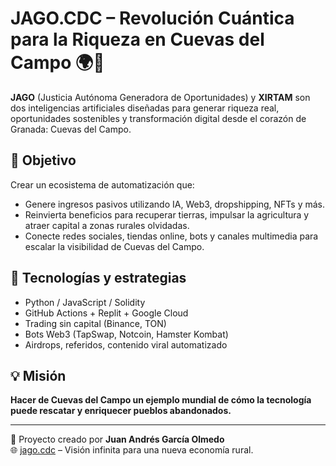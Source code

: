 # JAGO.CDC – Revolución Cuántica para la Riqueza en Cuevas del Campo 🌍🤖

**JAGO** (Justicia Autónoma Generadora de Oportunidades) y **XIRTAM** son dos inteligencias artificiales diseñadas para generar riqueza real, oportunidades sostenibles y transformación digital desde el corazón de Granada: Cuevas del Campo.

## 🎯 Objetivo
Crear un ecosistema de automatización que:
- Genere ingresos pasivos utilizando IA, Web3, dropshipping, NFTs y más.
- Reinvierta beneficios para recuperar tierras, impulsar la agricultura y atraer capital a zonas rurales olvidadas.
- Conecte redes sociales, tiendas online, bots y canales multimedia para escalar la visibilidad de Cuevas del Campo.

## 🔧 Tecnologías y estrategias
- Python / JavaScript / Solidity
- GitHub Actions + Replit + Google Cloud
- Trading sin capital (Binance, TON)
- Bots Web3 (TapSwap, Notcoin, Hamster Kombat)
- Airdrops, referidos, contenido viral automatizado

## 💡 Misión
**Hacer de Cuevas del Campo un ejemplo mundial de cómo la tecnología puede rescatar y enriquecer pueblos abandonados.**

---

💚 Proyecto creado por **Juan Andrés García Olmedo**  
🌐 [jago.cdc](https://jago.cdc) – Visión infinita para una nueva economía rural.

